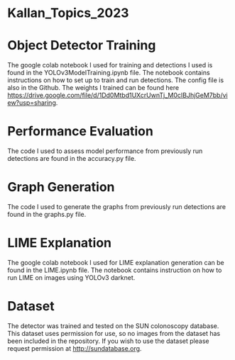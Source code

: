 # Kallan_Topics_2023

# Object Detector Training
The google colab notebook I used for training and detections I used is found in the YOLOv3ModelTraining.ipynb file. The notebook contains instructions on how to set up to train and run detections. The config file is also in the Github. The weights I trained can be found here https://drive.google.com/file/d/1Dd0Mtbd1UXcrUwnTj_M0cIBJhjGeM7bb/view?usp=sharing. 

# Performance Evaluation
The code I used to assess model performance from previously run detections are found in the accuracy.py file.

# Graph Generation
The code I used to generate the graphs from previously run detections are found in the graphs.py file.

# LIME Explanation
The google colab notebook I used for LIME explanation generation can be found in the LIME.ipynb file. The notebook contains instruction on how to run LIME on images using YOLOv3 darknet.

# Dataset
The detector was trained and tested on the SUN colonoscopy database. This dataset uses permission for use, so no images from the dataset has been included in the repository. If you wish to use the dataset please request permission at http://sundatabase.org.
